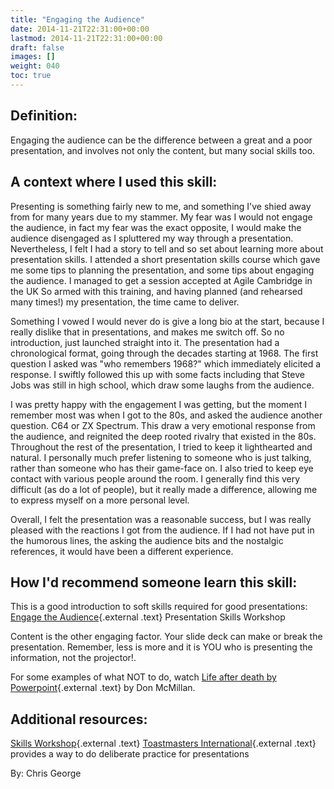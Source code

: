 ```yaml
---
title: "Engaging the Audience"
date: 2014-11-21T22:31:00+00:00
lastmod: 2014-11-21T22:31:00+00:00
draft: false
images: []
weight: 040
toc: true
---
```


## Definition:

Engaging the audience can be the difference between a great and a poor presentation, and involves not only the content, but many social skills too.

## A context where I used this skill:

Presenting is something fairly new to me, and something I've shied away from for many years due to my stammer.
My fear was I would not engage the audience, in fact my fear was the exact opposite, I would make the audience disengaged as I spluttered my way through a presentation.
Nevertheless, I felt I had a story to tell and so set about learning more about presentation skills.
I attended a short presentation skills course which gave me some tips to planning the presentation, and some tips about engaging the audience.
I managed to get a session accepted at Agile Cambridge in the UK So armed with this training, and having planned (and rehearsed many times!) my presentation, the time came to deliver.

Something I vowed I would never do is give a long bio at the start, because I really dislike that in presentations, and makes me switch off.
So no introduction, just launched straight into it.
The presentation had a chronological format, going through the decades starting at 1968.
The first question I asked was "who remembers 1968?" which immediately elicited a response.
I swiftly followed this up with some facts including that Steve Jobs was still in high school, which draw some laughs from the audience.

I was pretty happy with the engagement I was getting, but the moment I remember most was when I got to the 80s, and asked the audience another question\.
C64 or ZX Spectrum.
This draw a very emotional response from the audience, and reignited the deep rooted rivalry that existed in the 80s.
Throughout the rest of the presentation, I tried to keep it lighthearted and natural.
I personally much prefer listening to someone who is just talking, rather than someone who has their game-face on.
I also tried to keep eye contact with various people around the room.
I generally find this very difficult (as do a lot of people), but it really made a difference, allowing me to express myself on a more personal level.

Overall, I felt the presentation was a reasonable success, but I was really pleased with the reactions I got from the audience.
If I had not have put in the humorous lines, the asking the audience bits and the nostalgic references, it would have been a different experience.

## How I'd recommend someone learn this skill:

This is a good introduction to soft skills required for good presentations: [Engage the Audience](http://skillsworkshop.net/a1.html){.external .text} Presentation Skills Workshop

Content is the other engaging factor.
Your slide deck can make or break the presentation.
Remember, less is more and it is YOU who is presenting the information, not the projector!.

For some examples of what NOT to do, watch [Life after death by Powerpoint](https://www.youtube.com/watch?v=lpvgfmEU2Ck){.external .text} by Don McMillan.

## Additional resources:

[Skills Workshop](http://skillsworkshop.net/){.external .text}
[Toastmasters International](http://www.toastmasters.org/){.external .text} provides a way to do deliberate practice for presentations

By: Chris George

